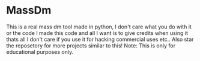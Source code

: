 # MassDm
This is a real mass dm tool made in python, I don't care what you do with it or the code I made this code and all I want is to give credits when using it thats all I don't care if you use it for hacking commercial uses etc..
Also star the reposetory for more projects similar to this!
Note: This is only for educational purposes only.
